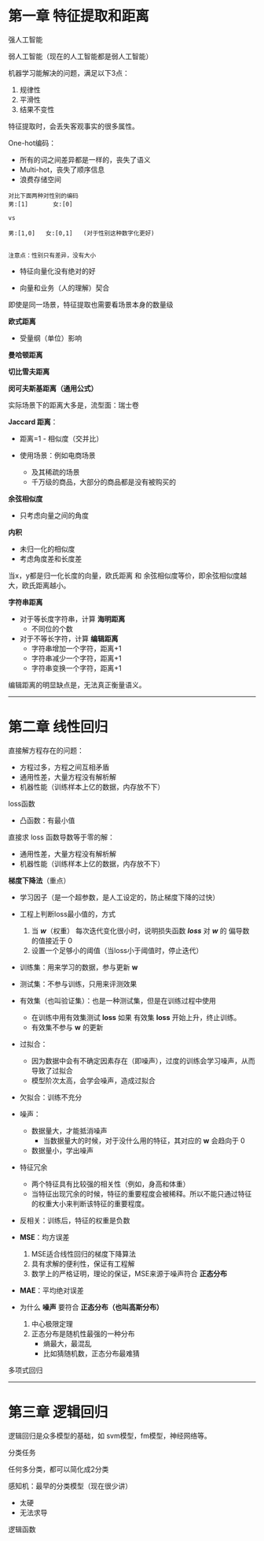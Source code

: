 # 第一章 特征提取和距离



强人工智能

弱人工智能（现在的人工智能都是弱人工智能）





机器学习能解决的问题，满足以下3点：

1. 规律性
2. 平滑性
3. 结果不变性





特征提取时，会丢失客观事实的很多属性。





One-hot编码：

- 所有的词之间差异都是一样的，丧失了语义
- Multi-hot，丧失了顺序信息
- 浪费存储空间



```
对比下面两种对性别的编码
男:[1]       女:[0]

vs

男:[1,0]   女:[0,1]   (对于性别这种数字化更好)


注意点：性别只有差异，没有大小
```





- 特征向量化没有绝对的好

- 向量和业务（人的理解）契合





即使是同一场景，特征提取也需要看场景本身的数量级





**欧式距离**

- 受量纲（单位）影响

**曼哈顿距离**

**切比雪夫距离**

**闵可夫斯基距离（通用公式）**





实际场景下的距离大多是，流型面：瑞士卷





**Jaccard 距离**：

- 距离=1 - 相似度（交并比）

- 使用场景：例如电商场景
    - 及其稀疏的场景
    - 千万级的商品，大部分的商品都是没有被购买的





**余弦相似度**

- 只考虑向量之间的角度





**内积**

- 未归一化的相似度
- 考虑角度差和长度差





当x，y都是归一化长度的向量，欧氏距离 和 余弦相似度等价，即余弦相似度越大，欧氏距离越小。





**字符串距离**

- 对于等长度字符串，计算 **海明距离** 
    - 不同位的个数
- 对于不等长字符，计算 **编辑距离**
    - 字符串增加一个字符，距离+1
    - 字符串减少一个字符，距离+1
    - 字符串变换一个字符，距离+1

编辑距离的明显缺点是，无法真正衡量语义。







---



# 第二章 线性回归

直接解方程存在的问题：

- 方程过多，方程之间互相矛盾
- 通用性差，大量方程没有解析解
- 机器性能（训练样本上亿的数据，内存放不下）





loss函数

- 凸函数：有最小值





直接求 loss 函数导数等于零的解：

- 通用性差，大量方程没有解析解
- 机器性能（训练样本上亿的数据，内存放不下）





**梯度下降法**（重点）

- 学习因子（是一个超参数，是人工设定的，防止梯度下降的过快）
- 工程上判断loss最小值的，方式
    1. 当  ***w***（权重） 每次迭代变化很小时，说明损失函数 ***loss*** 对 ***w*** 的 偏导数 的值接近于 0
    2. 设置一个足够小的阈值（当loss小于阈值时，停止迭代）





- 训练集：用来学习的数据，参与更新 **w**

- 测试集：不参与训练，只用来评测效果

- 有效集（也叫验证集）：也是一种测试集，但是在训练过程中使用
    - 在训练中用有效集测试 **loss** 如果 有效集 **loss** 开始上升，终止训练。
    - 有效集不参与 **w** 的更新





- 过拟合：
    - 因为数据中会有不确定因素存在（即噪声），过度的训练会学习噪声，从而导致了过拟合
    - 模型阶次太高，会学会噪声，造成过拟合

- 欠拟合：训练不充分





- 噪声：
    - 数据量大，才能抵消噪声
        - 当数据量大的时候，对于没什么用的特征，其对应的 **w** 会趋向于 0
    - 数据量小，学出噪声





- 特征冗余
    - 两个特征具有比较强的相关性（例如，身高和体重）
    - 当特征出现冗余的时候，特征的重要程度会被稀释。所以不能只通过特征的权重大小来判断该特征的重要程度。





- 反相关：训练后，特征的权重是负数





- **MSE**：均方误差
    1. MSE适合线性回归的梯度下降算法
    2. 具有求解的便利性，保证有工程解
    3. 数学上的严格证明，理论的保证，MSE来源于噪声符合 **正态分布**
- **MAE**：平均绝对误差





- 为什么 **噪声** 要符合 **正态分布（也叫高斯分布）**
    1. 中心极限定理
    2. 正态分布是随机性最强的一种分布
        - 熵最大，最混乱
        - 比如猜随机数，正态分布最难猜





多项式回归





---







# 第三章 逻辑回归



逻辑回归是众多模型的基础，如 svm模型，fm模型，神经网络等。





分类任务





任何多分类，都可以简化成2分类





感知机：最早的分类模型（现在很少讲）

- 太硬
- 无法求导





逻辑函数

